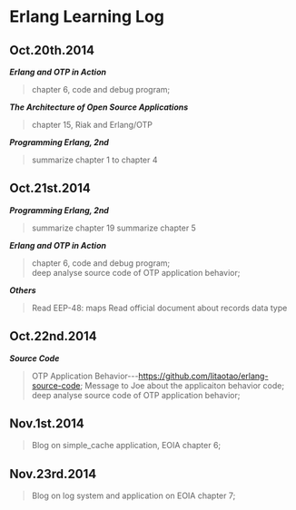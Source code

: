 Erlang Learning Log
===========  


Oct.20th.2014
---
***Erlang and OTP in Action***  
>	chapter 6, code and debug program;  

***The Architecture of Open Source Applications***  
>	chapter 15, Riak and Erlang/OTP

***Programming Erlang, 2nd***
>	summarize chapter 1 to chapter 4

Oct.21st.2014
---  
***Programming Erlang, 2nd***
>	summarize chapter 19
>	summarize chapter 5

***Erlang and OTP in Action***  
>	chapter 6, code and debug program;  
>   deep analyse source code of OTP application behavior;

***Others***
>	Read EEP-48: maps
> 	Read official document about records data type

Oct.22nd.2014
---
***Source Code***
>	OTP Application Behavior---https://github.com/litaotao/erlang-source-code;
>	Message to Joe about the applicaiton behavior code;
>	deep analyse source code of OTP application behavior;

Nov.1st.2014
---  
>	Blog on simple_cache application, EOIA chapter 6;  


Nov.23rd.2014  
---
>	Blog on log system and application on EOIA chapter 7;  
